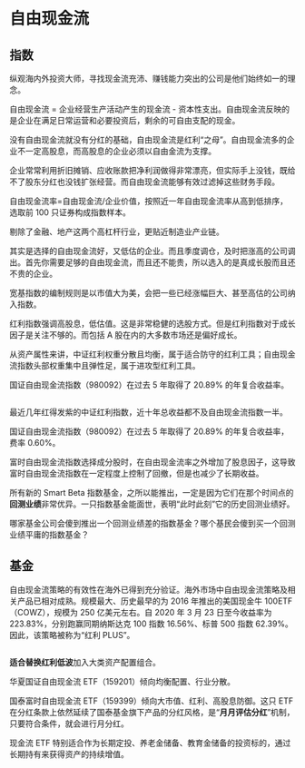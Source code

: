 # 自由现金流

## 指数

纵观海内外投资大师，寻找现金流充沛、赚钱能力突出的公司是他们始终如一的理念。

自由现金流 = 企业经营生产活动产生的现金流 - 资本性支出。自由现金流反映的是企业在满足日常运营和必要投资后，剩余的可自由支配的现金。

没有自由现金流就没有分红的基础，自由现金流是红利“之母”。自由现金流多的企业不一定高股息，而高股息的企业必须以自由金流为支撑。

企业常常利用折旧摊销、应收账款把净利润做得非常漂亮，但实际手上没钱，既给不了股东分红也没钱扩张经营。而自由现金流能够有效过滤掉这些财务手段。

自由现金流率=自由现金流/企业价值，按照近一年自由现金流率从高到低排序，选取前 100 只证券构成指数样本。

剔除了金融、地产这两个高杠杆行业，更贴近制造业产业链。

其实是选择的自由现金流好，又低估的企业。而且季度调仓，及时把涨高的公司调出。首先你需要足够的自由现金流，而且还不能贵，所以选入的是真成长股而且还不贵的企业。

宽基指数的编制规则是以市值大为美，会把一些已经涨幅巨大、甚至高估的公司纳入指数。

红利指数强调高股息，低估值。这是非常稳健的选股方式。但是红利指数对于成长因子是关注不够的。而包括 A 股在内的大多数市场还是偏好成长。

从资产属性来讲，中证红利权重分散且均衡，属于适合防守的红利工具；自由现金流指数头部权重集中且弹性足，属于进攻型红利工具。

国证自由现金流指数（980092）在过去 5 年取得了 20.89% 的年复合收益率。

<img alt="" src="/img/70AAA356-0920-4071-9BD3-2D481E497B31.webp" />

最近几年红得发紫的中证红利指数，近十年总收益都不及自由现金流指数一半。

国证自由现金流指数（980092）在过去 5 年取得了 20.89% 的年复合收益率，费率 0.60%。

富时自由现金流指数选择成分股时，在自由现金流率之外增加了股息因子，这导致富时自由现金流指数在一定程度上控制了回撤，但是也减少了长期收益。

所有新的 Smart Beta 指数基金，之所以能推出，一定是因为它们在那个时间点的**回测业绩**非常优异。一只指数基金能面世，表明“此时此刻”它的历史回测业绩好。

哪家基金公司会傻到推出一个回测业绩差的指数基金？哪个基民会傻到买一个回测业绩平庸的指数基金？

## 基金

自由现金流策略的有效性在海外已得到充分验证。海外市场中自由现金流策略及相关产品已相对成熟。规模最大、历史最早的为 2016 年推出的美国现金牛 100ETF（COWZ），规模为 250 亿美元左右。自 2020 年 3 月 23 日至今收益率为 223.83%，分别跑赢同期纳斯达克 100 指数 16.56%、标普 500 指数 62.39%。因此，该策略被称为“红利 PLUS”。

<img alt="" src="/img/DC15D598-1D2C-4348-A845-7884AB94D5DB.webp" />

**适合替换红利低波**加入大类资产配置组合。

华夏国证自由现金流 ETF（159201）倾向均衡配置、行业分散。

国泰富时自由现金流 ETF（159399）倾向大市值、红利、高股息防御。这只 ETF 在分红条款上依然延续了国泰基金旗下产品的分红风格，是“**月月评估分红**”机制，只要符合条件，就会进行月分红。

现金流 ETF 特别适合作为长期定投、养老金储备、教育金储备的投资标的，通过长期持有来获得资产的持续增值。
